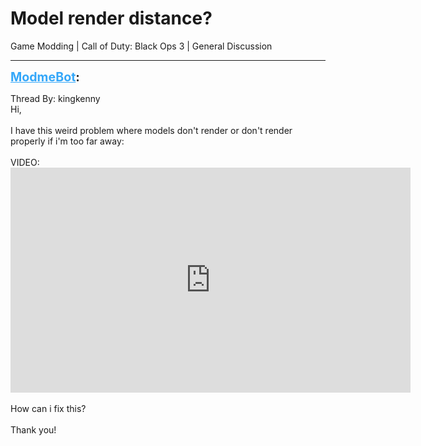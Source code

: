 # Model render distance?
Game Modding | Call of Duty: Black Ops 3 | General Discussion

---
<strong style="font-size: 1.4em;"><span style="text-decoration: underline;text-decoration-color: #34a7f9;"><span style="color:#34a7f9;">ModmeBot</span></span>:</strong>

<p>Thread By: kingkenny<br />Hi,<br /><br />I have this weird problem where models don&#39;t render or don&#39;t render properly if i&#39;m too far away:<br /><br />VIDEO: <iframe type="text/html" width="640" height="360" src="https://www.youtube.com/embed/LkK5eIatR8k" frameborder="0"></iframe><br /><br />How can i fix this?<br /><br />Thank you!</p>
